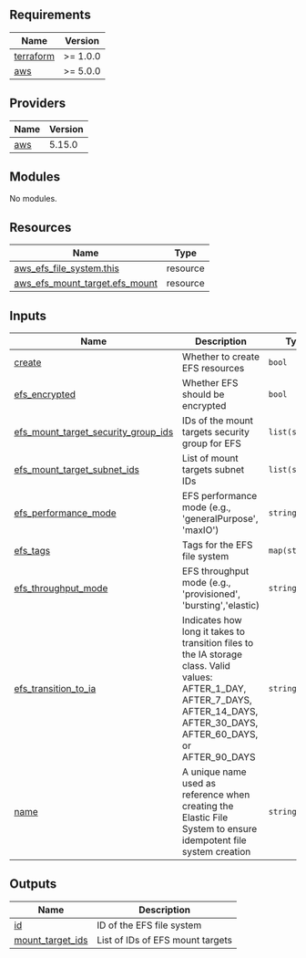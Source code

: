 <!-- BEGINNING OF PRE-COMMIT-TERRAFORM DOCS HOOK -->
## Requirements

| Name | Version |
|------|---------|
| <a name="requirement_terraform"></a> [terraform](#requirement\_terraform) | >= 1.0.0 |
| <a name="requirement_aws"></a> [aws](#requirement\_aws) | >= 5.0.0 |

## Providers

| Name | Version |
|------|---------|
| <a name="provider_aws"></a> [aws](#provider\_aws) | 5.15.0 |

## Modules

No modules.

## Resources

| Name | Type |
|------|------|
| [aws_efs_file_system.this](https://registry.terraform.io/providers/hashicorp/aws/latest/docs/resources/efs_file_system) | resource |
| [aws_efs_mount_target.efs_mount](https://registry.terraform.io/providers/hashicorp/aws/latest/docs/resources/efs_mount_target) | resource |

## Inputs

| Name | Description | Type | Default | Required |
|------|-------------|------|---------|:--------:|
| <a name="input_create"></a> [create](#input\_create) | Whether to create EFS resources | `bool` | `true` | no |
| <a name="input_efs_encrypted"></a> [efs\_encrypted](#input\_efs\_encrypted) | Whether EFS should be encrypted | `bool` | `true` | no |
| <a name="input_efs_mount_target_security_group_ids"></a> [efs\_mount\_target\_security\_group\_ids](#input\_efs\_mount\_target\_security\_group\_ids) | IDs of the mount targets security group for EFS | `list(string)` | `[]` | no |
| <a name="input_efs_mount_target_subnet_ids"></a> [efs\_mount\_target\_subnet\_ids](#input\_efs\_mount\_target\_subnet\_ids) | List of mount targets subnet IDs | `list(string)` | `[]` | no |
| <a name="input_efs_performance_mode"></a> [efs\_performance\_mode](#input\_efs\_performance\_mode) | EFS performance mode (e.g., 'generalPurpose', 'maxIO') | `string` | `"generalPurpose"` | no |
| <a name="input_efs_tags"></a> [efs\_tags](#input\_efs\_tags) | Tags for the EFS file system | `map(string)` | `{}` | no |
| <a name="input_efs_throughput_mode"></a> [efs\_throughput\_mode](#input\_efs\_throughput\_mode) | EFS throughput mode (e.g., 'provisioned', 'bursting','elastic) | `string` | `"bursting"` | no |
| <a name="input_efs_transition_to_ia"></a> [efs\_transition\_to\_ia](#input\_efs\_transition\_to\_ia) | Indicates how long it takes to transition files to the IA storage class. Valid values: AFTER\_1\_DAY, AFTER\_7\_DAYS, AFTER\_14\_DAYS, AFTER\_30\_DAYS, AFTER\_60\_DAYS, or AFTER\_90\_DAYS | `string` | `"AFTER_30_DAYS"` | no |
| <a name="input_name"></a> [name](#input\_name) | A unique name used as reference when creating the Elastic File System to ensure idempotent file system creation | `string` | `""` | no |

## Outputs

| Name | Description |
|------|-------------|
| <a name="output_id"></a> [id](#output\_id) | ID of the EFS file system |
| <a name="output_mount_target_ids"></a> [mount\_target\_ids](#output\_mount\_target\_ids) | List of IDs of EFS mount targets |
<!-- END OF PRE-COMMIT-TERRAFORM DOCS HOOK -->
